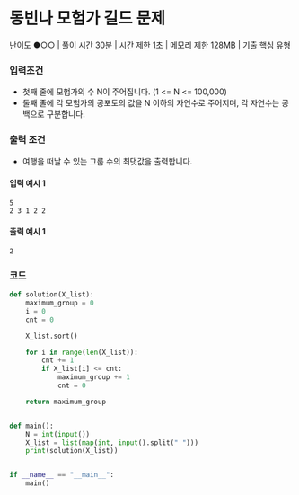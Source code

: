 # 동빈나 모험가 길드 문제

난이도 ●○○ | 풀이 시간 30분 | 시간 제한 1초 | 메모리 제한 128MB | 기출 핵심 유형

### 입력조건

- 첫째 줄에 모험가의 수 N이 주어집니다. (1 <= N <= 100,000)
-  둘째 줄에 각 모험가의 공포도의 값을 N 이하의 자연수로 주어지며, 각 자연수는 공백으로 구분합니다.



### 출력 조건

- 여행을 떠날 수 있는 그룹 수의 최댓값을 출력합니다.



#### 입력 예시 1

```
5
2 3 1 2 2
```

#### 출력 예시 1

```
2
```



### 코드

```python
def solution(X_list):
    maximum_group = 0
    i = 0
    cnt = 0

    X_list.sort()

    for i in range(len(X_list)):
        cnt += 1
        if X_list[i] <= cnt:
            maximum_group += 1
            cnt = 0

    return maximum_group


def main():
    N = int(input())
    X_list = list(map(int, input().split(" ")))
    print(solution(X_list))


if __name__ == "__main__":
    main()
```

